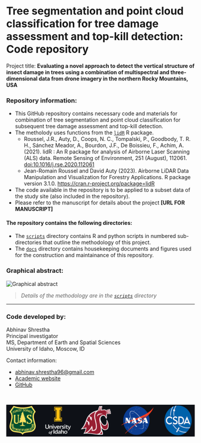 # Tree segmentation and point cloud classification for tree damage assessment and top-kill detection: Code repository

Project title: **Evaluating a novel approach to detect the vertical structure of insect damage in trees using a combination of multispectral and three-dimensional data from drone imagery in the northern Rocky Mountains, USA**
<br>

### Repository information:
* This GitHub repository contains necessary code and materials for combination of tree segmentation and point cloud classification for subsequent tree damage assessment and top-kill detection.
* The metholody uses functions from the [`lidR`](https://github.com/r-lidar/lidR) R package.
  + Roussel, J.R., Auty, D., Coops, N. C., Tompalski, P., Goodbody, T. R. H., Sánchez Meador, A., Bourdon, J.F., De Boissieu, F., Achim, A. (2021). lidR : An R package for analysis of Airborne Laser Scanning (ALS) data. Remote Sensing of Environment, 251 (August), 112061. [doi:10.1016/j.rse.2020.112061](https://doi.org/10.1016/j.rse.2020.112061)
  + Jean-Romain Roussel and David Auty (2023). Airborne LiDAR Data Manipulation and Visualization for Forestry Applications. R package version 3.1.0. https://cran.r-project.org/package=lidR 
* The code available in the repository is to be applied to a subset data of the study site (also included in the repository). 
* Please refer to the manuscript for details about the project **[URL FOR MANUSCRIPT]**  

#### The repository contains the following directories:
* The [`scripts`](scripts) directory contains R and python scripts in numbered sub-directories that outline the methodology of this project.
* The [`docs`](docs) directory contains housekeeping documents and figures used for the construction and maintainance of this repository.

### Graphical abstract:
![Graphical abstract](docs/GraphicalAbstract.png)  

> *Details of the methodology are in the  [`scripts`](scripts) directory*

----------------------------------------------------------
### Code developed by:
Abhinav Shrestha  
Principal investigator  
MS, Department of Earth and Spatial Sciences  
University of Idaho, Moscow, ID

Contact information: 
* abhinav.shrestha96@gmail.com 
* [Academic website]( https://abhinavshrestha-41.github.io/)  
* [GitHub](https://github.com/abhinavshrestha-41)

<br>

![Project institutions - banner](docs/ProjectInstitutionsBanner.png) 
